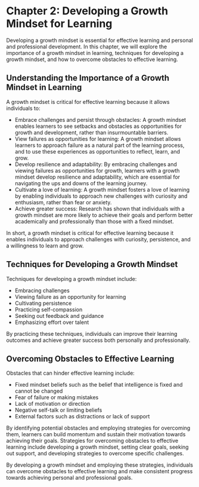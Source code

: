 Chapter 2: Developing a Growth Mindset for Learning
===================================================

Developing a growth mindset is essential for effective learning and personal and professional development. In this chapter, we will explore the importance of a growth mindset in learning, techniques for developing a growth mindset, and how to overcome obstacles to effective learning.

Understanding the Importance of a Growth Mindset in Learning
------------------------------------------------------------

A growth mindset is critical for effective learning because it allows individuals to:

* Embrace challenges and persist through obstacles: A growth mindset enables learners to see setbacks and obstacles as opportunities for growth and development, rather than insurmountable barriers.
* View failures as opportunities for learning: A growth mindset allows learners to approach failure as a natural part of the learning process, and to use these experiences as opportunities to reflect, learn, and grow.
* Develop resilience and adaptability: By embracing challenges and viewing failures as opportunities for growth, learners with a growth mindset develop resilience and adaptability, which are essential for navigating the ups and downs of the learning journey.
* Cultivate a love of learning: A growth mindset fosters a love of learning by enabling individuals to approach new challenges with curiosity and enthusiasm, rather than fear or anxiety.
* Achieve greater success: Research has shown that individuals with a growth mindset are more likely to achieve their goals and perform better academically and professionally than those with a fixed mindset.

In short, a growth mindset is critical for effective learning because it enables individuals to approach challenges with curiosity, persistence, and a willingness to learn and grow.

Techniques for Developing a Growth Mindset
------------------------------------------

Techniques for developing a growth mindset include:

* Embracing challenges
* Viewing failure as an opportunity for learning
* Cultivating persistence
* Practicing self-compassion
* Seeking out feedback and guidance
* Emphasizing effort over talent

By practicing these techniques, individuals can improve their learning outcomes and achieve greater success both personally and professionally.

Overcoming Obstacles to Effective Learning
------------------------------------------

Obstacles that can hinder effective learning include:

* Fixed mindset beliefs such as the belief that intelligence is fixed and cannot be changed
* Fear of failure or making mistakes
* Lack of motivation or direction
* Negative self-talk or limiting beliefs
* External factors such as distractions or lack of support

By identifying potential obstacles and employing strategies for overcoming them, learners can build momentum and sustain their motivation towards achieving their goals. Strategies for overcoming obstacles to effective learning include developing a growth mindset, setting clear goals, seeking out support, and developing strategies to overcome specific challenges.

By developing a growth mindset and employing these strategies, individuals can overcome obstacles to effective learning and make consistent progress towards achieving personal and professional goals.
